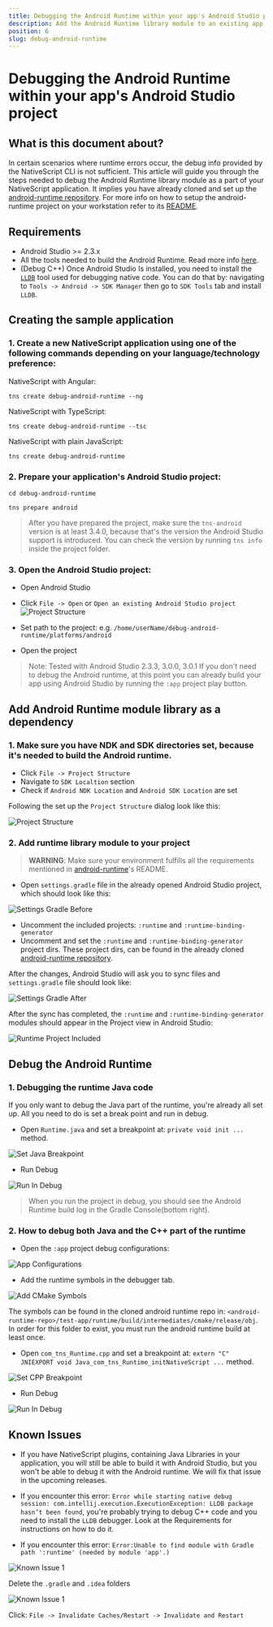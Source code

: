 ```yaml
---
title: Debugging the Android Runtime within your app's Android Studio project
description: Add the Android Runtime library module to an existing app
position: 6
slug: debug-android-runtime
---
```


# Debugging the Android Runtime within your app's Android Studio project

## What is this document about?

In certain scenarios where runtime errors occur, the debug info provided by the NativeScript CLI is not sufficient. This article will guide you through the steps needed to debug the Android Runtime library module as a part of your NativeScript application. It implies you have already cloned and set up the [android-runtime repository](https://github.com/NativeScript/android-runtime). For more info on how to setup the android-runtime project on your workstation refer to its [README](https://github.com/NativeScript/android-runtime/blob/master/README.md).

## Requirements

* Android Studio >= 2.3.x
* All the tools needed to build the Android Runtime. Read more info [here](https://github.com/NativeScript/android-runtime#build-prerequisites).
* (Debug C++) Once Android Studio Is installed, you need to install the [`LLDB`](https://lldb.llvm.org/) tool used for debugging native code. You can do that by: navigating to `Tools -> Android -> SDK Manager` then go to `SDK Tools` tab and install `LLDB`.

## Creating the sample application

### 1. Create a new NativeScript application using one of the following commands depending on your language/technology preference:

NativeScript with Angular:

`tns create debug-android-runtime --ng`

NativeScript with TypeScript:

`tns create debug-android-runtime --tsc`

NativeScript with plain JavaScript:

`tns create debug-android-runtime`

### 2. Prepare your application's Android Studio project:

`cd debug-android-runtime`

`tns prepare android`

> After you have prepared the project, make sure the `tns-android` version is at least 3.4.0, because that's the version the Android Studio support is introduced. You can check the version by running `tns info` inside the project folder.

### 3. Open the Android Studio project:

* Open Android Studio
* Click `File -> Open` or `Open an existing Android Studio project`
![Project Structure](open-as-project.png)

* Set path to the project: e.g. `/home/userName/debug-android-runtime/platforms/android`
* Open the project

> Note: Tested with Android Studio 2.3.3, 3.0.0, 3.0.1
> If you don't need to debug the Android runtime, at this point you can already build your app using Android Studio by running the `:app` project play button.

## Add Android Runtime module library as a dependency

### 1. Make sure you have NDK and SDK directories set, because it's needed to build the Android runtime.

* Click `File -> Project Structure`
* Navigate to `SDK Localtion` section
* Check if `Android NDK Location` and `Android SDK Location` are set

Following the set up the `Project Structure` dialog look like this:

![Project Structure](project-structure-window.png)

### 2. Add runtime library module to your project

> **WARNING**: Make sure your environment fulfills all the requirements mentioned in [android-runtime](https://github.com/NativeScript/android-runtime)'s README.

* Open `settings.gradle` file in the already opened Android Studio project, which should look like this:

![Settings Gradle Before](settings-gradle-before.png)

* Uncomment the included projects: `:runtime` and `:runtime-binding-generator`
* Uncomment and set the `:runtime` and `:runtime-binding-generator` project dirs. These project dirs, can be found in the already cloned [android-runtime repository](https://github.com/NativeScript/android-runtime).

After the changes, Android Studio will ask you to sync files and `settings.gradle` file should look like:

![Settings Gradle After](settings-gradle-after.png)

After the sync has completed, the `:runtime` and `:runtime-binding-generator` modules should appear in the Project view in Android Studio:

![Runtime Project Included](runtime-project-shown.png)

## Debug the Android Runtime

### 1. Debugging the runtime Java code

If you only want to debug the Java part of the runtime, you're already all set up. All you need to do is set a break point and run in debug.

* Open `Runtime.java` and set a breakpoint at: `private void init ...` method.

![Set Java Breakpoint](set-java-runtime-breakpoint.png)

* Run Debug

![Run In Debug](hit-debug.png)

> When you run the project in debug, you should see the Android Runtime build log in the Gradle Console(bottom right).

### 2. How to debug both Java and the C++ part of the runtime

* Open the `:app` project debug configurations:

![App Configurations](app-edit-configurations.png)

* Add the runtime symbols in the debugger tab.

![Add CMake Symbols](add-runtime-symbols.png)

The symbols can be found in the cloned android runtime repo in: `<android-runtime-repo>/test-app/runtime/build/intermediates/cmake/release/obj`. In order for this folder to exist, you must run the android runtime build at least once.

* Open `com_tns_Runtime.cpp` and set a breakpoint at: `extern "C" JNIEXPORT void Java_com_tns_Runtime_initNativeScript ...` method.

![Set CPP Breakpoint](set-cpp-runtime-breakpoint.png)

* Run Debug

![Run In Debug](hit-debug.png)

## Known Issues

* If you have NativeScript plugins, containing Java Libraries in your application, you will still be able to build it with Android Studio, but you won't be able to debug it with the Android runtime. We will fix that issue in the upcoming releases.

* If you encounter this error: `Error while starting native debug session: com.intellij.execution.ExecutionException: LLDB package hasn’t been found`, you're probably trying to debug C++ code and you need to install the `LLDB` debugger. Look at the Requirements for instructions on how to do it.

* If you encounter this error: `Error:Unable to find module with Gradle path ':runtime' (needed by module 'app'.)`

![Known Issue 1](ki-1.png)

Delete the `.gradle` and `.idea` folders

![Known Issue 1](ki-delete-folders.png)

Click: `File -> Invalidate Caches/Restart -> Invalidate and Restart`